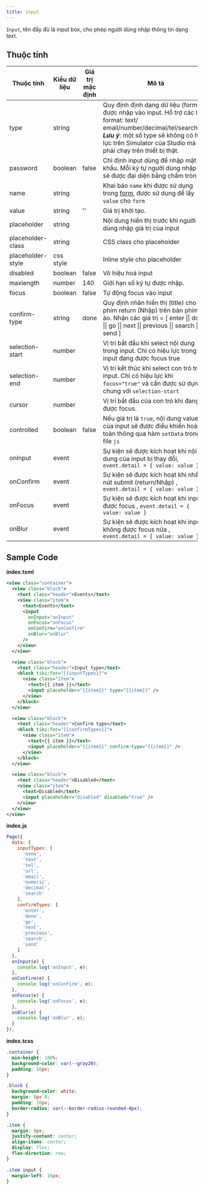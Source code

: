 ```yaml
---
title: input
---
```


`Input`, tên đầy đủ là input box, cho phép người dùng nhập thông tin dạng text.  

## Thuộc tính

| Thuộc tính        | Kiểu dữ liệu | Giá trị mặc định | Mô tả                                                                                                                                                                                                                                          |
| ----------------- | ------------ | ---------------- | ---------------------------------------------------------------------------------------------------------------------------------------------------------------------------------------------------------------------------------------------- |
| type              | string       |                  | Quy định định dạng dữ liệu (format) được nhập vào input. Hỗ trợ các loại format: text/ email/number/decimal/tel/search/url. <br/> ***Lưu ý***: một số type sẽ không có hiệu lực trên Simulator của Studio mà bạn phải chạy trên thiết bị thật. |
| password          | boolean      | false            | Chỉ định input dùng để nhập mật khẩu. Mỗi ký tự người dùng nhập vào sẽ được đại diện bằng chấm tròn  (•)                                                                                                                                       |
| name              | string       |                  | Khai báo `name` khi được sử dụng trong [form](/docs/component/form/form), được sử dụng để lấy `value` cho `form`                                                                                                                               |
| value             | string       | ''               | Giá trị khởi tạo.                                                                                                                                                                                                                              |
| placeholder       | string       |                  | Nội dung hiển thị trước khi người dùng nhập giá trị của input                                                                                                                                                                                  |
| placeholder-class | string       |                  | CSS class cho placeholder                                                                                                                                                                                                                      |
| placeholder-style | css style    |                  | Inline style cho placeholder                                                                                                                                                                                                                   |
| disabled          | boolean      | false            | Vô hiệu hoá input                                                                                                                                                                                                                              |
| maxlength         | number       | 140              | Giới hạn số ký tự được nhập.                                                                                                                                                                                                                   |
| focus             | boolean      | false            | Tự động focus vào input                                                                                                                                                                                                                        |
| confirm-type      | string       | done             | Quy định nhãn hiển thị (title) cho phím return (Nhập) trên bàn phím ảo.  Nhận các giá trị = [ enter \|\| done \|\| go \|\| next \|\| previous \|\| search \|\| send ]                                                                          |
| selection-start   | number       |                  | Vị trí bắt đầu khi select nội dung trong input. Chỉ có hiệu lực trong input đang được focus  true                                                                                                                                              |
| selection-end     | number       |                  | Vị trí kết thúc khi select con trỏ trong input. Chỉ có hiệu lực khi `focus="true"` và cần được sử dụng chung với `selection-start`                                                                                                             |
| cursor            | number       |                  | Vị trí bắt đầu của con trỏ khi đang được focus.                                                                                                                                                                                                |
| controlled        | boolean      | false            | Nếu giá trị là `true`, nội dung value của input sẽ được điều khiển hoàn toàn thông qua hàm `setData` trong file `js`                                                                                                                           |
| onInput           | event        |                  | Sự kiện sẽ được kích hoạt khi nội dung của input bị thay đổi, `event.detail = { value: value }`                                                                                                                                                |
| onConfirm         | event        |                  | Sự kiện sẽ được kích hoạt khi nhấn nút submit (return/Nhập) , `event.detail = { value: value }`                                                                                                                                                |
| onFocus           | event        |                  | Sự kiện sẽ được kích hoạt khi input được focus , `event.detail = { value: value }`                                                                                                                                                             |
| onBlur            | event        |                  | Sự kiện sẽ được kích hoạt khi input không được focus nữa , `event.detail = { value: value }`                                                                                                                                                   |

## Sample Code

**index.txml**

```xml
<view class="container">
  <view class="block">
    <text class="header">Events</text>
    <view class="item">
      <text>Events</text>
      <input
        onInput="onInput"
        onFocus="onFocus"
        onConfirm="onConfirm"
        onBlur="onBlur"
      />
    </view>
  </view>

  <view class="block">
    <text class="header">Input type</text>
    <block tiki:for="{{inputTypes}}">
      <view class="item">
        <text>{{ item }}</text>
        <input placeholder="{{item}}" type="{{item}}" />
      </view>
    </block>
  </view>

  <view class="block">
    <text class="header">Confirm type</text>
    <block tiki:for="{{confirmTypes}}">
      <view class="item">
        <text>{{ item }}</text>
        <input placeholder="{{item}}" confirm-type="{{item}}" />
      </view>
    </block>
  </view>

  <view class="block">
    <text class="header">Disabled</text>
    <view class="item">
      <text>Disabled</text>
      <input placeholder="disabled" disabled="true" />
    </view>
  </view>
</view>
```

**index.js**

```js
Page({
  data: {
    inputTypes: [
      'none',
      'text',
      'tel',
      'url',
      'email',
      'numeric',
      'decimal',
      'search'
    ],
    confirmTypes: [
      'enter',
      'done',
      'go',
      'next',
      'previous',
      'search',
      'send'
    ]
  },
  onInput(e) {
    console.log('onInput', e);
  },
  onConfirm(e) {
    console.log('onConfirm', e);
  },
  onFocus(e) {
    console.log('onFocus', e);
  },
  onBlur(e) {
    console.log('onBlur', e);
  }
});
```

**index.tcss**

```css
.container {
  min-height: 100%;
  background-color: var(--gray20);
  padding: 16px;
}

.block {
  background-color: white;
  margin: 8px 0;
  padding: 16px;
  border-radius: var(--border-radius-rounded-4px);
}

.item {
  margin: 8px;
  justify-content: center;
  align-items: center;
  display: flex;
  flex-direction: row;
}

.item input {
  margin-left: 16px;
}
```
